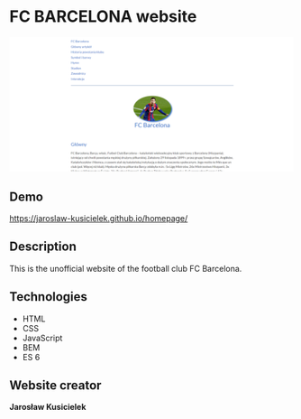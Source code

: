 # FC BARCELONA website

![FC Barca](https://github.com/Jaroslaw-Kusicielek/homepage/blob/main/images/demo.png?raw=true)

## Demo

https://jaroslaw-kusicielek.github.io/homepage/

## Description

This is the unofficial website of the football club FC Barcelona.

## Technologies

- HTML
- CSS
- JavaScript
- BEM
- ES 6

## Website creator

**Jarosław Kusicielek**
